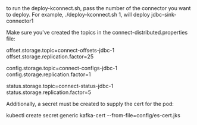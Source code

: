 ##
to run the deploy-kconnect.sh, pass the number of the connector you want to deploy.
For example, ./deploy-kconnect.sh 1, will deploy jdbc-sink-connector1

Make sure you've created the topics in the connect-distributed.properties file:

offset.storage.topic=connect-offsets-jdbc-1
offset.storage.replication.factor=25

config.storage.topic=connect-configs-jdbc-1
config.storage.replication.factor=1

status.storage.topic=connect-status-jdbc-1
status.storage.replication.factor=5

Additionally, a secret must be created to supply the cert for the pod:

kubectl create secret generic kafka-cert --from-file=config/es-cert.jks